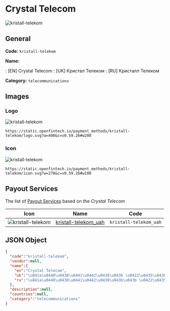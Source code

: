 
# Crystal Telecom 
![kristall-telekom](https://static.openfintech.io/payment_methods/kristall-telekom/logo.svg?w=400&c=v0.59.26#w200)  

## General 
**Code:** `kristall-telekom` 
 
**Name:** 
 
:	[EN] Crystal Telecom 
:	[UK] Кристал Телеком 
:	[RU] Кристалл Телеком 
 
**Category:** `telecommunications` 
 

## Images 

### Logo 
![kristall-telekom](https://static.openfintech.io/payment_methods/kristall-telekom/logo.svg?w=400&c=v0.59.26#w200)  

```
https://static.openfintech.io/payment_methods/kristall-telekom/logo.svg?w=400&c=v0.59.26#w200
```  

### Icon 
![kristall-telekom](https://static.openfintech.io/payment_methods/kristall-telekom/icon.svg?w=278&c=v0.59.26#w100)  

```
https://static.openfintech.io/payment_methods/kristall-telekom/icon.svg?w=278&c=v0.59.26#w100
```  

## Payout Services 
 
The list of [Payout Services](/payout-services/) based on the _Crystal Telecom_ 

|Icon|Name|Code| 
|:---:|:---:|:---:| 
|![kristall-telekom](https://static.openfintech.io/payout_methods/kristall-telekom/icon.svg?w=278&c=v0.59.26#w40) |[kristall-telekom_uah](/payout-services/kristall-telekom_uah/)|`kristall-telekom_uah`| 
 

## JSON Object 

```json
{
  "code":"kristall-telekom",
  "vendor":null,
  "name":{
    "en":"Crystal Telecom",
    "uk":"\u041a\u0440\u0438\u0441\u0442\u0430\u043b \u0422\u0435\u043b\u0435\u043a\u043e\u043c",
    "ru":"\u041a\u0440\u0438\u0441\u0442\u0430\u043b\u043b \u0422\u0435\u043b\u0435\u043a\u043e\u043c"
  },
  "description":null,
  "countries":null,
  "category":"telecommunications"
}
```  
